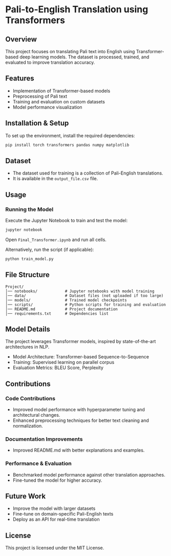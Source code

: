 # Pali-to-English Translation using Transformers

## Overview
This project focuses on translating Pali text into English using Transformer-based deep learning models. The dataset is processed, trained, and evaluated to improve translation accuracy.

## Features
- Implementation of Transformer-based models
- Preprocessing of Pali text
- Training and evaluation on custom datasets
- Model performance visualization

## Installation & Setup
To set up the environment, install the required dependencies:

```bash
pip install torch transformers pandas numpy matplotlib
```

## Dataset
- The dataset used for training is a collection of Pali-English translations.
- It is available in the `output_file.csv` file.

## Usage
### Running the Model
Execute the Jupyter Notebook to train and test the model:
```bash
jupyter notebook
```
Open `Final_Transformer.ipynb` and run all cells.

Alternatively, run the script (if applicable):
```bash
python train_model.py
```

## File Structure
```
Project/
│── notebooks/            # Jupyter notebooks with model training
│── data/                 # Dataset files (not uploaded if too large)
│── models/               # Trained model checkpoints
│── scripts/              # Python scripts for training and evaluation
│── README.md             # Project documentation
│── requirements.txt      # Dependencies list
```

## Model Details
The project leverages Transformer models, inspired by state-of-the-art architectures in NLP.
- Model Architecture: Transformer-based Sequence-to-Sequence
- Training: Supervised learning on parallel corpus
- Evaluation Metrics: BLEU Score, Perplexity

## Contributions

### Code Contributions
- Improved model performance with hyperparameter tuning and architectural changes.
- Enhanced preprocessing techniques for better text cleaning and normalization.

### Documentation Improvements
- Improved README.md with better explanations and examples.

### Performance & Evaluation
- Benchmarked model performance against other translation approaches.
- Fine-tuned the model for higher accuracy.

## Future Work
- Improve the model with larger datasets
- Fine-tune on domain-specific Pali-English texts
- Deploy as an API for real-time translation

## License
This project is licensed under the MIT License.

